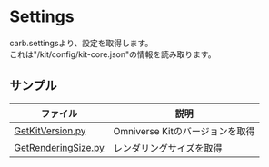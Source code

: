 # Settings

carb.settingsより、設定を取得します。     
これは"/kit/config/kit-core.json"の情報を読み取ります。     

## サンプル

|ファイル|説明|     
|---|---|     
|[GetKitVersion.py](./GetKitVersion.py)|Omniverse Kitのバージョンを取得|     
|[GetRenderingSize.py](./GetRenderingSize.py)|レンダリングサイズを取得|     

